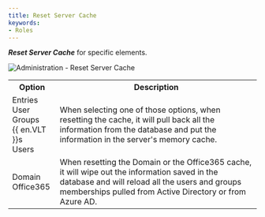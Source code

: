 ```yaml
---
title: Reset Server Cache
keywords:
- Roles
---
```

***Reset Server Cache*** for specific elements. 

![Administration - Reset Server Cache](/img/en/server/ServerOp8039.png)  

<table>
	<tr>
		<th>
Option 
		</th>
		<th>
Description 
		</th>
	</tr>
	<tr>
		<td>
Entries<br>
User Groups<br>
{{ en.VLT }}s<br>
Users<br>
		</td>
		<td>
When selecting one of those options, when resetting the cache, it will pull back all the information from the database and put the information in the server's memory cache. 
		</td>
	</tr>
	<tr>
		<td>
Domain<br>
Office365<br>
		</td>
		<td>
When resetting the Domain or the Office365 cache, it will wipe out the information saved in the database and will reload all the users and groups memberships pulled from Active Directory or from Azure AD. 
		</td>
	</tr>
</table>


